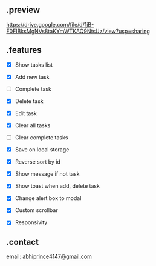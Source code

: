 ## .preview
https://drive.google.com/file/d/1jB-F0FIBksMgNVs8taKYmWTKAQ9NtsUz/view?usp=sharing

## .features
- [x] Show tasks list
- [x] Add new task
- [ ] Complete task
- [x] Delete task
- [x] Edit task
- [x] Clear all tasks
- [ ] Clear complete tasks
- [x] Save on local storage
- [x] Reverse sort by id
- [x] Show message if not task
- [x] Show toast when add, delete task
- [x] Change alert box to modal
- [x] Custom scrollbar
- [x] Responsivity


## .contact
email: abhiprince4147@gmail.com
